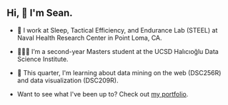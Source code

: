 ## Hi, 👋 I'm Sean.

<!--
**deerings/deerings** is a ✨ _special_ ✨ repository because its `README.md` (this file) appears on your GitHub profile.
- 🌱 I’m currently learning Spark and NLP using Python.
- 👯 I’m looking to collaborate on ...
- 🤔 I’m looking for help with ...
- 💬 Ask me about ...
- 📫 How to reach me: 
- ⚡ Fun fact: ...
-->
- 🔭 I work at Sleep, Tactical Efficiency, and Endurance Lab (STEEL) at Naval Health Research Center in Point Loma, CA.
- 🧑🏻‍🎓 I’m a second-year Masters student at the UCSD Halıcıoğlu Data Science Institute.
- 🌱 This quarter, I'm learning about data mining on the web (DSC256R) and data visualization (DSC209R).

- Want to see what I've been up to? Check out [my portfolio](https://deerings.github.io/my-portfolio).







